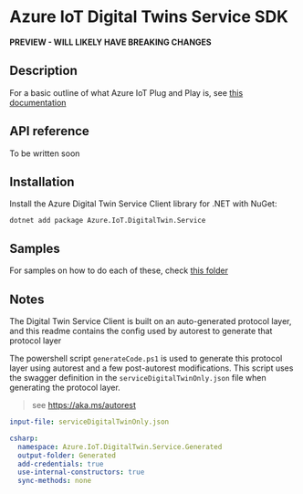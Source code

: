 # Azure IoT Digital Twins Service SDK

**PREVIEW - WILL LIKELY HAVE BREAKING CHANGES**

## Description

For a basic outline of what Azure IoT Plug and Play is, see [this documentation](https://docs.microsoft.com/en-us/azure/iot-pnp/overview-iot-plug-and-play)

## API reference

To be written soon

## Installation

Install the Azure Digital Twin Service Client library for .NET with NuGet:

```
dotnet add package Azure.IoT.DigitalTwin.Service
```

## Samples

For samples on how to do each of these, check [this folder](./sample)

## Notes 

The Digital Twin Service Client is built on an auto-generated protocol layer, and this readme contains the config used by autorest to generate that protocol layer

The powershell script `generateCode.ps1` is used to generate this protocol layer using autorest and a few post-autorest modifications. This script uses the swagger definition in the `serviceDigitalTwinOnly.json` file when generating the protocol layer.

> see https://aka.ms/autorest

``` yaml 
input-file: serviceDigitalTwinOnly.json

csharp:
  namespace: Azure.IoT.DigitalTwin.Service.Generated
  output-folder: Generated
  add-credentials: true                
  use-internal-constructors: true
  sync-methods: none
```